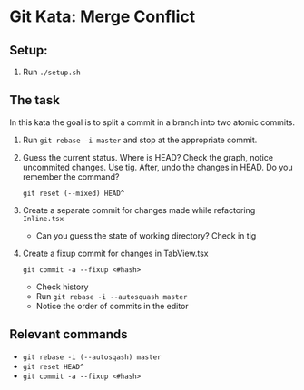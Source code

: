 # Git Kata: Merge Conflict

## Setup:

1. Run `./setup.sh`

## The task
In this kata the goal is to split a commit in a branch into two atomic commits. 

1. Run `git rebase -i master` and stop at the appropriate commit.
2. Guess the current status. Where is HEAD? Check the graph, notice uncommited changes. Use tig. After, undo the changes in HEAD. Do you remember the command?

	 `git reset (--mixed) HEAD^`
1. Create a separate commit for changes made while refactoring `Inline.tsx`
	- Can you guess the state of working directory? Check in tig
2. Create a fixup commit for changes in TabView.tsx

	`git commit -a --fixup <#hash>`
	- Check history
	- Run `git rebase -i --autosquash master`
	- Notice the order of commits in the editor

## Relevant commands
- `git rebase -i (--autosqash) master`
- `git reset HEAD^`
- `git commit -a --fixup <#hash>`

